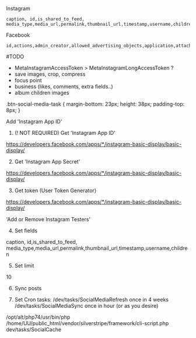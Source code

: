 
Instagram
```
caption, id,is_shared_to_feed, media_type,media_url,permalink,thumbnail_url,timestamp,username,children
```

Facebook
```
id,actions,admin_creator,allowed_advertising_objects,application,attachments,backdated_time,call_to_action,can_reply_privately,child_attachments,created_time,feed_targeting,from,full_picture,icon,instagram_eligibility,is_eligible_for_promotion,is_expired,is_hidden,is_instagram_eligible,is_popular,is_published,is_spherical,message,message_tags,parent_id,permalink_url,place,privacy,promotable_id,properties,sheduled_publish_time,shares,status_type,story,story_tags,subscribed,targeting,to,updated_time,video_buying_eligibility,likes.summary(total_count),comments.summary(total_count),reactions.summary(total_count)
```

#TODO
- MetaInstagramAccessToken > MetaInstagramLongAccessToken ?
- save images, crop, compress
- focus point
- business (likes, comments, extra fields..)
- album children images





.btn-social-media-task {
    margin-bottom: 23px;
    height: 38px;
    padding-top: 8px;
}


Add 'Instagram App ID'



1) (! NOT REQUIRED) Get 'Instagram App ID'

https://developers.facebook.com/apps/*/instagram-basic-display/basic-display/


2) Get 'Instagram App Secret'

https://developers.facebook.com/apps/*/instagram-basic-display/basic-display/

3) Get token (User Token Generator)

https://developers.facebook.com/apps/*/instagram-basic-display/basic-display/

'Add or Remove Instagram Testers'

4) Set fields

caption, id,is_shared_to_feed, media_type,media_url,permalink,thumbnail_url,timestamp,username,children

5) Set limit

10

6) Sync posts

7) Set Cron tasks:
/dev/tasks/SocialMediaRefresh once in 4 weeks
/dev/tasks/SocialMediaSync once in hour (or as you desire)



/opt/alt/php74/usr/bin/php /home/UU/public_html/vendor/silverstripe/framework/cli-script.php dev/tasks/SocialCache
